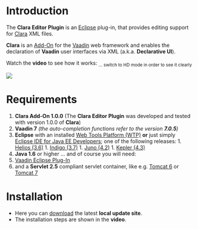 # Introduction #

The **Clara Editor Plugin** is an [Eclipse](http://www.eclipse.org/) plug-in, that provides editing support for [Clara](https://vaadin.com/directory#addon/clara) XML files.

**Clara** is an [Add-On](https://vaadin.com/directory) for the [Vaadin](https://vaadin.com) web framework and enables the declaration of **Vaadin** user interfaces via XML (a.k.a. **Declarative UI**).


Watch the **video** to see how it works:
<sub>... switch to HD mode in order to see it clearly</sub>

[![](http://clara-editor-plugin.googlecode.com/svn/wiki/video.png)](https://vimeo.com/69763268)



# Requirements #
  1. **Clara Add-On 1.0.0** (The **Clara Editor Plugin** was developed and tested with version 1.0.0 of **Clara**)
  1. **Vaadin 7** _(the auto-completion functions refer to the version **7.0.5**)_
  1. **Eclipse** with an installed [Web Tools Platform (WTP)](http://www.eclipse.org/webtools/) **or** just simply [Eclipse IDE for Java EE Developers](http://www.eclipse.org/downloads/moreinfo/jee.php); one of the following releases:
    1. [Helios (3.6)](http://www.eclipse.org/downloads/packages/eclipse-ide-java-ee-developers/heliossr2)
    1. [Indigo (3.7)](http://www.eclipse.org/downloads/packages/eclipse-ide-java-ee-developers/indigosr2)
    1. [Juno (4.2)](http://www.eclipse.org/downloads/packages/eclipse-ide-java-ee-developers/junosr2)
    1. [Kepler (4.3)](http://www.eclipse.org/downloads/packages/eclipse-ide-java-ee-developers/keplerr)
  1. **Java 1.6** or higher
... and of course you will need:
  1. [Vaadin Eclipse Plug-In](http://vaadin.com/eclipse)
  1. and a **Servlet 2.5** compliant servlet container, like e.g. [Tomcat 6](http://tomcat.apache.org/download-60.cgi) or [Tomcat 7](http://tomcat.apache.org/download-70.cgi)

# Installation #
  * Here you can [download](http://clara-editor-plugin.googlecode.com/svn/update-site/com.vaadin.clara.eclipse.editor.updatesite_0.5.0.zip) the latest **local update site**.
  * The installation steps are shown in the **video**.